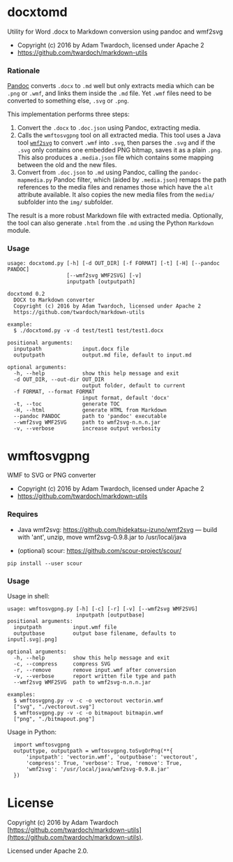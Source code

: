 # docxtomd

Utility for Word .docx to Markdown conversion using pandoc and wmf2svg

* Copyright (c) 2016 by Adam Twardoch, licensed under Apache 2
* https://github.com/twardoch/markdown-utils

### Rationale

[Pandoc](http://pandoc.org/) converts `.docx` to `.md` well but only extracts
media which can be `.png` or `.wmf`, and links them inside the `.md` file.
Yet `.wmf` files need to be converted to something else, `.svg` or `.png`.

This implementation performs three steps:

1. Convert the `.docx` to `.doc.json` using Pandoc, extracting media.
2. Calls the `wmftosvgpng` tool on all extracted media. This tool uses a Java tool [`wmf2svg`](https://github.com/hidekatsu-izuno/wmf2svg) to convert `.wmf` into `.svg`, then parses the `.svg` and if the `.svg` only contains one embedded PNG bitmap, saves it as a plain `.png`. This also produces a `.media.json` file which contains some mapping between the old and the new files.
3. Convert from `.doc.json` to `.md` using Pandoc, calling the `pandoc-mapmedia.py` Pandoc filter, which (aided by `.media.json`) remaps the path references to the media files and renames those which have the `alt` attribute available. It also copies the new media files from the `media/` subfolder into the `img/` subfolder.

The result is a more robust Markdown file with extracted media. Optionally, the tool can also generate `.html` from the `.md` using the Python `Markdown` module.

### Usage

```
usage: docxtomd.py [-h] [-d OUT_DIR] [-f FORMAT] [-t] [-H] [--pandoc PANDOC]
                   [--wmf2svg WMF2SVG] [-v]
                   inputpath [outputpath]

docxtomd 0.2
  DOCX to Markdown converter
  Copyright (c) 2016 by Adam Twardoch, licensed under Apache 2
  https://github.com/twardoch/markdown-utils

example:
  $ ./docxtomd.py -v -d test/test1 test/test1.docx

positional arguments:
  inputpath             input.docx file
  outputpath            output.md file, default to input.md

optional arguments:
  -h, --help            show this help message and exit
  -d OUT_DIR, --out-dir OUT_DIR
                        output folder, default to current
  -f FORMAT, --format FORMAT
                        input format, default 'docx'
  -t, --toc             generate TOC
  -H, --html            generate HTML from Markdown
  --pandoc PANDOC       path to 'pandoc' executable
  --wmf2svg WMF2SVG     path to wmf2svg-n.n.n.jar
  -v, --verbose         increase output verbosity
```

# wmftosvgpng

WMF to SVG or PNG converter

* Copyright (c) 2016 by Adam Twardoch, licensed under Apache 2
* https://github.com/twardoch/markdown-utils

### Requires

* Java wmf2svg: https://github.com/hidekatsu-izuno/wmf2svg — build with 'ant', unzip, move wmf2svg-0.9.8.jar to /usr/local/java

* (optional) scour: https://github.com/scour-project/scour/
```
pip install --user scour
```

### Usage

Usage in shell:
```
usage: wmftosvgpng.py [-h] [-c] [-r] [-v] [--wmf2svg WMF2SVG]
                      inputpath [outputbase]
positional arguments:
  inputpath          input.wmf file
  outputbase         output base filename, defaults to input[.svg|.png]

optional arguments:
  -h, --help         show this help message and exit
  -c, --compress     compress SVG
  -r, --remove       remove input.wmf after conversion
  -v, --verbose      report written file type and path
  --wmf2svg WMF2SVG  path to wmf2svg-n.n.n.jar

examples:
  $ wmftosvgpng.py -v -c -o vectorout vectorin.wmf
  ["svg", "./vectorout.svg"]
  $ wmftosvgpng.py -v -c -o bitmapout bitmapin.wmf
  ["png", "./bitmapout.png"]
```

Usage in Python:
```
  import wmftosvgpng
  outputtype, outputpath = wmftosvgpng.toSvgOrPng(**{
      'inputpath': 'vectorin.wmf', 'outputbase': 'vectorout',
      'compress': True, 'verbose': True, 'remove': True,
      'wmf2svg': '/usr/local/java/wmf2svg-0.9.8.jar'
  })
```

# License
Copyright (c) 2016 by Adam Twardoch [https://github.com/twardoch/markdown-utils](https://github.com/twardoch/markdown-utils).

Licensed under Apache 2.0.
